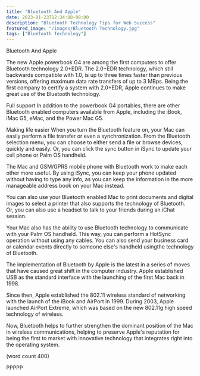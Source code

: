 ```yaml
---
title: "Bluetooth And Apple"
date: 2023-01-23T12:34:08-08:00
description: "Bluetooth Technology Tips for Web Success"
featured_image: "/images/Bluetooth Technology.jpg"
tags: ["Bluetooth Technology"]
---
```


Bluetooth And Apple

The new Apple powerbook G4 are among the first
computers to offer Bluetooth technology 2.0+EDR.
The 2.0+EDR technology, which still backwards
compatible with 1.0, is up to three times faster
than previous versions, offering maximum data rate
transfers of up to 3 MBps.  Being the first company
to certify a system with 2.0+EDR, Apple continues
to make great use of the Bluetooth technology.

Full support
In addition to the powerbook G4 portables, there
are other Bluetooth enabled computers available
from Apple, including the iBook, iMac G5, eMac,
and the Power Mac G5.  

Making life easier
When you turn the Bluetooth feature on, your Mac
can easily perform a file transfer or even a
synchronization.  From the Bluetooth selection
menu, you can choose to either send a file or 
browse devices, quickly and easily.  Or, you can
click the sync button in iSync to update your
cell phone or Palm OS handheld.  

The Mac and GSM/GPRS mobile phone with Bluetooth
work to make each other more useful.  By using
iSync, you can keep your phone updated without
having to type any info, as you can keep the 
information in the more manageable address book
on your Mac instead.  

You can also use your Bluetooth enabled Mac to
print documents and digital images to select a
printer that also supports the technology of
Bluetooth.  Or, you can also use a headset to
talk to your friends during an iChat session.

Your Mac also has the ability to use Bluetooth
technology to communicate with your Palm OS
handheld.  This way, you can perform a HotSync
operation without using any cables.  You can also 
send your business card or calendar events directly 
to someone else's handheld usingthe technology of
Bluetooth.  

The implementation of Bluetooth by Apple is the
latest in a series of moves that have caused
great shift in the computer industry.  Apple
established USB as the standard interface with
the launching of the first Mac back in 1998.

Since then, Apple established the 802.11 wireless
standard of networking with the launch of the
iBook and AirPort in 1999.  During 2003, Apple
launched AirPort Extreme, which was based on
the new 802.11g high speed technology of wireless.

Now, Bluetooth helps to further strengthen the
dominant position of the Mac in wireless
communications, helping to preserve Apple's 
reputation for being the first to market with
innovative technology that integrates right into
the operating system.

(word count 400)

PPPPP
